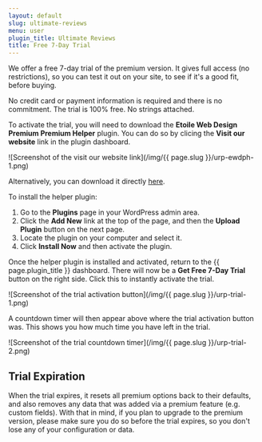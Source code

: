 ```yaml
---
layout: default
slug: ultimate-reviews
menu: user
plugin_title: Ultimate Reviews
title: Free 7-Day Trial
---
```

We offer a free 7-day trial of the premium version. It gives full access (no restrictions), so you can test it out on your site, to see if it's a good fit, before buying.

No credit card or payment information is required and there is no commitment. The trial is 100% free. No strings attached.

To activate the trial, you will need to download the **Etoile Web Design Premium Premium Helper** plugin. You can do so by clicing the **Visit our website** link in the plugin dashboard.

![Screenshot of the visit our website link](/img/{{ page.slug }}/urp-ewdph-1.png)

Alternatively, you can download it directly [here](https://etoilewebdesign.com/downloads/ewd-premium-helper.zip).

To install the helper plugin:

1. Go to the **Plugins** page in your WordPress admin area.
2. Click the **Add New** link at the top of the page, and then the **Upload Plugin** button on the next page.
3. Locate the plugin on your computer and select it.
4. Click **Install Now** and then activate the plugin.

Once the helper plugin is installed and activated, return to the {{ page.plugin_title }} dashboard. There will now be a **Get Free 7-Day Trial** button on the right side. Click this to instantly activate the trial.

![Screenshot of the trial activation button](/img/{{ page.slug }}/urp-trial-1.png)

A countdown timer will then appear above where the trial activation button was. This shows you how much time you have left in the trial.

![Screenshot of the trial countdown timer](/img/{{ page.slug }}/urp-trial-2.png)

## Trial Expiration

When the trial expires, it resets all premium options back to their defaults, and also removes any data that was added via a premium feature (e.g. custom fields). With that in mind, if you plan to upgrade to the premium version, please make sure you do so before the trial expires, so you don't lose any of your configuration or data.